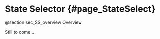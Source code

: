 State Selector {#page_StateSelect}
=================

@section sec_SS_overview Overview

Still to come...
